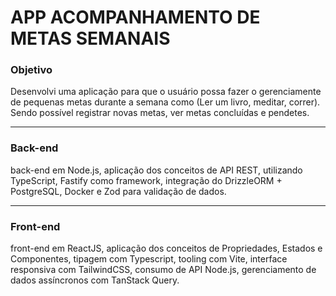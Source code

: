 # APP ACOMPANHAMENTO DE METAS SEMANAIS

### __Objetivo__
Desenvolvi uma aplicação para que o usuário possa fazer o gerenciamente de pequenas metas durante a semana como (Ler um livro, meditar, correr). Sendo possível registrar novas metas, ver metas concluídas e pendetes.

---

### __Back-end__

back-end em Node.js, aplicação dos conceitos de API REST, utilizando TypeScript, Fastify como framework, integração do DrizzleORM + PostgreSQL, Docker e Zod para validação de dados.

---

### __Front-end__

front-end em ReactJS, aplicação dos conceitos de Propriedades, Estados e Componentes, tipagem com Typescript, tooling com Vite, interface responsiva com TailwindCSS, consumo de API Node.js, gerenciamento de dados assíncronos com TanStack Query.
